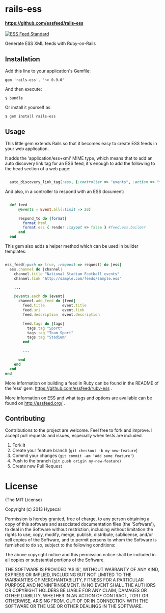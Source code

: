 rails-ess
========

#### https://github.com/essfeed/rails-ess

[![ESS Feed Standard](http://essfeed.org/images/8/87/ESS_logo_32x32.png)](http://essfeed.org/)

Generate ESS XML feeds with Ruby-on-Rails

## Installation

Add this line to your application's Gemfile:

    gem 'rails-ess', '~> 0.9.0'

And then execute:

    $ bundle

Or install it yourself as:

    $ gem install rails-ess

## Usage

This little gem extends Rails so that it becomes easy to create ESS feeds
in your web application.

It adds the 'application/ess+xml' MIME type, which means that to add
an auto discovery link tag for an ESS feed, it's enough to add the
following to the head section of a web page:

```ruby

  auto_discovery_link_tag(:ess, {:controller => "events", :action => "feed"})

```

And also, in a controller to respond with an ESS document:

```ruby

  def feed
      @events = Event.all(:limit => 20) 

      respond_to do |format|
        format.html
        format.ess { render :layout => false } #feed.ess.builder
      end
  end

```

This gem also adds a helper method which can be used in builder
templates:

```ruby

ess_feed(:push => true, :request => request) do |ess|
  ess.channel do |channel|
    channel.title "National Stadium Football events"
    channel.link "http://sample.com/feeds/sample.ess"

    ...

    @events.each do |event|
      channel.add_feed do |feed|
        feed.title        event.title
        feed.uri          event.link
        feed.description  event.description

        feed.tags do |tags|
          tags.tag "Sport"
          tags.tag "Team Sport"
          tags.tag "Stadium"
        end

        ...

      end
    end
  end
end

```

More information on building a feed in Ruby can be found in the README
of the 'ess' gem: https://github.com/essfeed/ruby-ess .

More information on ESS and what tags and options are available can
be found on http://essfeed.org/ .

## Contributing

Contributions to the project are welcome. Feel free to fork and improve. I accept pull requests and issues,
especially when tests are included.

1. Fork it
2. Create your feature branch (`git checkout -b my-new-feature`)
3. Commit your changes (`git commit -am 'Add some feature'`)
4. Push to the branch (`git push origin my-new-feature`)
5. Create new Pull Request

# License

(The MIT License)

Copyright (c) 2013 Hypecal

Permission is hereby granted, free of charge, to any person obtaining
a copy of this software and associated documentation files (the
'Software'), to deal in the Software without restriction, including
without limitation the rights to use, copy, modify, merge, publish,
distribute, sublicense, and/or sell copies of the Software, and to
permit persons to whom the Software is furnished to do so, subject to
the following conditions:

The above copyright notice and this permission notice shall be
included in all copies or substantial portions of the Software.

THE SOFTWARE IS PROVIDED 'AS IS', WITHOUT WARRANTY OF ANY KIND,
EXPRESS OR IMPLIED, INCLUDING BUT NOT LIMITED TO THE WARRANTIES OF
MERCHANTABILITY, FITNESS FOR A PARTICULAR PURPOSE AND NONINFRINGEMENT.
IN NO EVENT SHALL THE AUTHORS OR COPYRIGHT HOLDERS BE LIABLE FOR ANY
CLAIM, DAMAGES OR OTHER LIABILITY, WHETHER IN AN ACTION OF CONTRACT,
TORT OR OTHERWISE, ARISING FROM, OUT OF OR IN CONNECTION WITH THE
SOFTWARE OR THE USE OR OTHER DEALINGS IN THE SOFTWARE.
